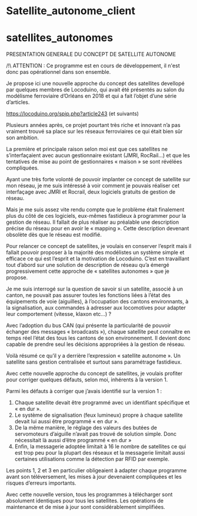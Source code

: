 # Satellite_autonome_client
 
# satellites_autonomes

PRESENTATION GENERALE DU CONCEPT DE SATELLITE AUTONOME

/!\ ATTENTION : Ce programme est en cours de développement, il n'est donc pas opérationnel dans son ensemble.

Je propose ici une nouvelle approche du concept des satellites devellopé par quelques membres de Locoduino, qui avait été présentés au salon du modélisme ferroviaire d’Orléans en 2018 et qui a fait l’objet d’une série d’articles.

https://locoduino.org/spip.php?article243 (et suivants)

Plusieurs années après, ce projet pourtant très riche et innovant n’a pas vraiment trouvé sa place sur les réseaux ferroviaires ce qui était bien sûr son ambition.

La première et principale raison selon moi est que ces satellites ne s’interfaçaient avec aucun gestionnaire existant (JMRI, RocRail…) et que les tentatives de mise au point de gestionnaires « maison » se sont révélées compliquées.

Ayant une très forte volonté de pouvoir implanter ce concept de satellite sur mon réseau, je me suis intéressé à voir comment je pouvais réaliser cet interfaçage avec JMRI et Rocrail, deux logiciels gratuits de gestion de réseau.

Mais je me suis assez vite rendu compte que le problème était finalement plus du côté de ces logiciels, eux-mêmes fastidieux à programmer pour la gestion de réseau. Il fallait de plus réaliser au préalable une description précise du réseau pour en avoir le « mapping ». Cette description devenant obsolète dès que le réseau est modifié.

Pour relancer ce concept de satellites, je voulais en conserver l’esprit mais il fallait pouvoir proposer à la majorité des modélistes un système simple et efficace ce qui est l’esprit et la motivation de Locoduino. C’est en travaillant tout d’abord sur une solution de description de réseau qu’a émergé progressivement cette approche de « satellites autonomes » que je propose.

Je me suis interrogé sur la question de savoir si un satellite, associé à un canton, ne pouvait pas assurer toutes les fonctions liées à l’état des équipements de voie (aiguilles), à l’occupation des cantons environnants, à la signalisation, aux commandes à adresser aux locomotives pour adapter leur comportement (vitesse, klaxon etc…) ?

Avec l’adoption du bus CAN (qui présente la particularité de pouvoir échanger des messages « broadcasts »), chaque satellite peut connaître en temps réel l’état des tous les cantons de son environnement. Il devient donc capable de prendre seul les décisions appropriées à la gestion de réseau.

Voilà résumé ce qu’il y a derrière l’expression « satellite autonome ». Un satellite sans gestion centralisée et surtout sans paramétrage fastidieux.

Avec cette nouvelle approche du concept de satellites, je voulais profiter pour corriger quelques défauts, selon moi, inhérents à la version 1.


Parmi les défauts à corriger que j’avais identifié sur la version 1 :

1.	Chaque satellite devait être programmé avec un identifiant spécifique et « en dur ».
2.	Le système de signalisation (feux lumineux) propre à chaque satellite devait lui aussi être programmé « en dur ».
3.	De la même manière, le réglage des valeurs des butées de servomoteurs d’aiguille n’avait pas trouvé de solution simple. Donc nécessitait là aussi d’être programmé « en dur »
4.	Enfin, la messagerie adoptée limitait à 16 le nombre de satellites ce qui est trop peu pour la plupart des réseaux et la messagerie limitait aussi certaines utilisations comme la détection par RFID par exemple.

Les points 1, 2 et 3 en particulier obligeaient à adapter chaque programme avant son téléversement, les mises à jour devenaient compliquées et les risques d’erreurs importants.

Avec cette nouvelle version, tous les programmes à télécharger sont absolument identiques pour tous les satellites. Les opérations de maintenance et de mise à jour sont considérablement simplifiées.


